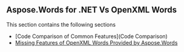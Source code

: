 ## Aspose.Words for .NET Vs OpenXML Words

This section contains the following sections
* [Code Comparison of Common Features](Code Comparison)
* [Missing Features of OpenXML Words Provided by Aspose.Words](OpenXMLMissingFeatures)
